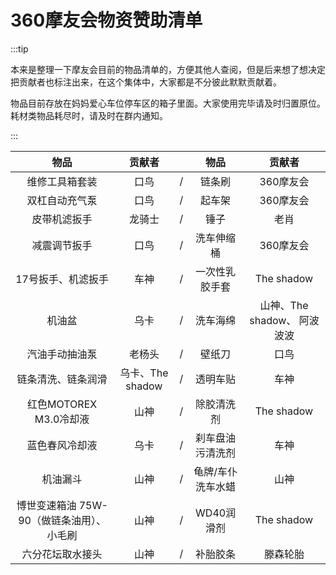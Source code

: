 # 360摩友会物资赞助清单

:::tip

本来是整理一下摩友会目前的物品清单的，方便其他人查阅，但是后来想了想决定把贡献者也标注出来，在这个集体中，大家都是不分彼此默默贡献着。

物品目前存放在妈妈爱心车位停车区的箱子里面。大家使用完毕请及时归置原位。耗材类物品耗尽时，请及时在群内通知。

:::

|                   物品                    |      贡献者      |      |       物品        |           贡献者            |
| :---------------------------------------: | :--------------: | ---- | :---------------: | :-------------------------: |
|              维修工具箱套装               |       口鸟       | /    |      链条刷       |          360摩友会          |
|              双杠自动充气泵               |       口鸟       | /    |      起车架       |          360摩友会          |
|               皮带机滤扳手                |      龙骑士      | /    |       锤子        |            老肖             |
|               减震调节扳手                |       口鸟       | /    |    洗车伸缩桶     |          360摩友会          |
|            17号扳手、机滤扳手             |       车神       | /    |  一次性乳胶手套   |         The shadow          |
|                  机油盆                   |       乌卡       | /    |     洗车海绵      | 山神、The shadow、 阿波波波 |
|              汽油手动抽油泵               |      老杨头      | /    |      壁纸刀       |            口鸟             |
|            链条清洗、链条润滑             | 乌卡、The shadow | /    |     透明车贴      |            车神             |
|          红色MOTOREX M3.0冷却液           |       山神       | /    |    除胶清洗剂     |         The shadow          |
|              蓝色春风冷却液               |       乌卡       | /    | 刹车盘油污清洗剂  |            车神             |
|                 机油漏斗                  |       山神       | /    | 龟牌/车仆洗车水蜡 |            山神             |
| 博世变速箱油 75W-90（做链条油用）、小毛刷 |       山神       | /    |    WD40润滑剂     |         The shadow          |
|             六分花坛取水接头              |       山神       | /    |     补胎胶条      |          滕森轮胎           |
